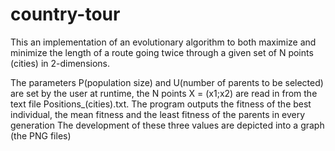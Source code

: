 # country-tour
This an implementation of an evolutionary algorithm to both maximize and minimize the length of a route going twice through a given set of N points (cities) in 2-dimensions.

The parameters P(population size) and U(number of parents to be selected) are set by the user at runtime, the N points X = (x1;x2) are
read in from the text file Positions_(cities).txt.
The program outputs the fitness of the best individual, the mean fitness and the least fitness of the parents in every generation 
The development of these three values are depicted into a graph (the PNG files)
